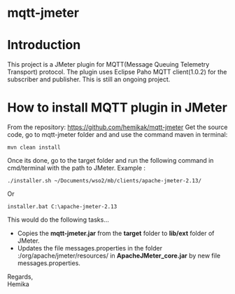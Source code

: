 mqtt-jmeter
===========

# Introduction

This project is a JMeter plugin for MQTT(Message Queuing Telemetry Transport) protocol. The plugin uses Eclipse Paho MQTT client(1.0.2) for the subscriber and publisher. This is still an ongoing project.

# How to install MQTT plugin in JMeter

From the repository: https://github.com/hemikak/mqtt-jmeter
Get the source code, go to mqtt-jmeter folder and and use the command maven in terminal:

	mvn clean install

Once its done, go to the target folder and run the following command in cmd/terminal with the path to JMeter. Example :

	./installer.sh ~/Documents/wso2/mb/clients/apache-jmeter-2.13/

Or

    installer.bat C:\apache-jmeter-2.13

This would do the following tasks...
* Copies the **mqtt-jmeter.jar** from the **target** folder to **lib/ext** folder of JMeter.
* Updates the file messages.properties in the folder :/org/apache/jmeter/resources/
in **ApacheJMeter_core.jar** by new file messages.properties.

Regards,  
Hemika

